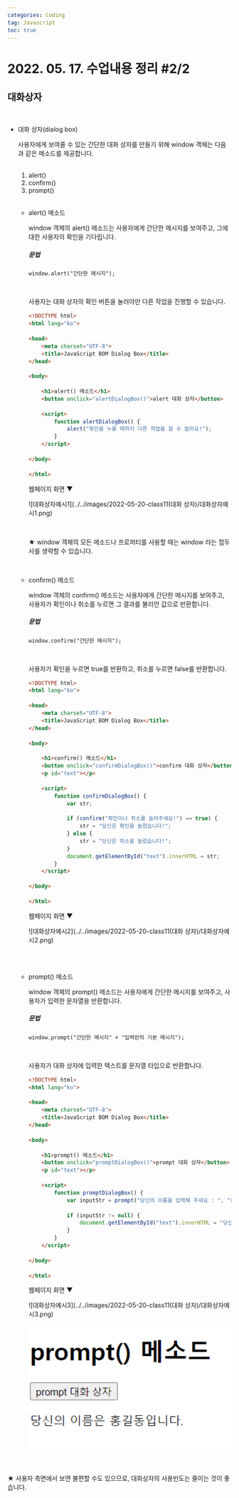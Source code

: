 ```yaml
---
categories: Coding	
tag: Javascript
toc: true
---
```




# 2022. 05. 17. 수업내용 정리 #2/2

## 대화상자 

<br>

+ 대화 상자(dialog box)

  사용자에게 보여줄 수 있는 간단한 대화 상자를 만들기 위해 window 객체는 다음과 같은 메소드를 제공합니다. <br>

  <br>

  1. alert()
  2. confirm()
  3. prompt()<br><br>

  * alert() 메소드

    window 객체의 alert() 메소드는 사용자에게 간단한 메시지를 보여주고, 그에 대한 사용자의 확인을 기다립니다. 

    <h5>문법</h5>

    ```문법
    window.alert("간단한 메시지");
    ```

    <br>

    사용자는 대화 상자의 확인 버튼을 눌러야만 다른 작업을 진행할 수 있습니다.

    ```html
    <!DOCTYPE html>
    <html lang="ko">
    
    <head>
    	<meta charset="UTF-8">
    	<title>JavaScript BOM Dialog Box</title>
    </head>
    
    <body>
    
    	<h1>alert() 메소드</h1>
    	<button onclick="alertDialogBox()">alert 대화 상자</button>
    		
    	<script>
    		function alertDialogBox() {
    			alert("확인을 누를 때까지 다른 작업을 할 수 없어요!");
    		}
    	</script>
    	
    </body>
    
    </html>
    ```

    웹페이지 화면 ▼

    ![대화상자예시1](../../images/2022-05-20-class11(대화 상자)/대화상자예시1.png)

    <br>

    ★ window 객체의 모든 메소드나 프로퍼티를 사용할 때는 window 라는 접두사를 생략할 수 있습니다. <br>

    <br>

  * confirm() 메소드

    window 객체의 confirm() 메소드는 사용자에게 간단한 메시지를 보여주고, 사용자가 확인이나 취소를 누르면 그 결과를 불리언 값으로 반환합니다.<br>

    <h5>문법</h5>

    ```문법
    window.confirm("간단한 메시지");
    ```

    <br>

    사용자가 확인을 누르면 true를 반환하고, 취소를 누르면  false를 반환합니다.<br>

    ```html
    <!DOCTYPE html>
    <html lang="ko">
    
    <head>
    	<meta charset="UTF-8">
    	<title>JavaScript BOM Dialog Box</title>
    </head>
    
    <body>
    
    	<h1>confirm() 메소드</h1>
    	<button onclick="confirmDialogBox()">confirm 대화 상자</button>
    	<p id="text"></p>
    		
    	<script>
    		function confirmDialogBox() {
    			var str;
    
    			if (confirm("확인이나 취소를 눌러주세요!") == true) {
    				str = "당신은 확인을 눌렀습니다!";
    			} else {
    				str = "당신은 취소을 눌렀습니다!";
    			}
    			document.getElementById("text").innerHTML = str;
    		}
    	</script>
    	
    </body>
    
    </html>
    ```

    웹페이지 화면 ▼

    ![대화상자예시2](../../images/2022-05-20-class11(대화 상자)/대화상자예시2.png)

    <br><br>

  * prompt() 메소드

    window 객체의 prompt() 메소드는 사용자에게 간단한 메시지를 보여주고, 사용자가 입력한 문자열을 반환합니다.

    <h5>문법</h5>

    ``` 문법
    window.prompt("간단한 메시지" + "입력란의 기본 메시지");
    ```

    <br>

    사용자가 대화 상자에 입력한 텍스트를  문자열 타입으로 반환합니다.

    ```html
    <!DOCTYPE html>
    <html lang="ko">
    
    <head>
    	<meta charset="UTF-8">
    	<title>JavaScript BOM Dialog Box</title>
    </head>
    
    <body>
    
    	<h1>prompt() 메소드</h1>
    	<button onclick="promptDialogBox()">prompt 대화 상자</button>
    	<p id="text"></p>
    		
    	<script>
    		function promptDialogBox() {
    			var inputStr = prompt("당신의 이름을 입력해 주세요 : ", "홍길동");
    
    			if (inputStr != null) {
    				document.getElementById("text").innerHTML = "당신의 이름은 " + inputStr + "입니다.";
    			}
    		}
    	</script>
    	
    </body>
    
    </html>
    ```

    웹페이지 화면 ▼

    ![대화상자예시3](../../images/2022-05-20-class11(대화 상자)/대화상자예시3.png)

    <img src="../../images/2022-05-20-class11(대화 상자)/대화상자예시4.png" alt="대화상자예시4" style="zoom:150%;" />

<br>

★ 사용자 측면에서 보면 불편할 수도 있으므로, 대화상자의 사용빈도는 줄이는 것이 좋습니다.